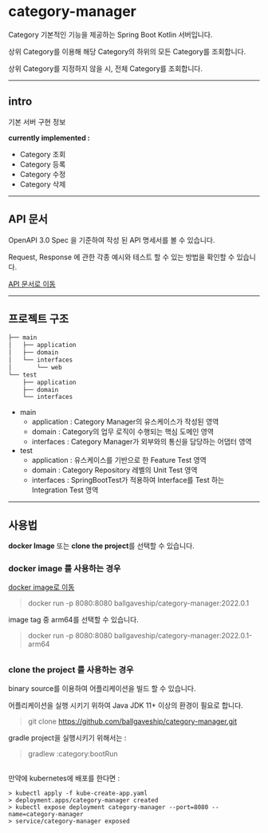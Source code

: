 # category-manager

Category 기본적인 기능을 제공하는 Spring Boot Kotlin 서버입니다.

상위 Category를 이용해 해당 Category의 하위의 모든 Category를 조회합니다.

상위 Category를 지정하지 않을 시, 전체 Category를 조회합니다.

----

## intro

기본 서버 구현 정보

**currently implemented :**

- Category 조회
- Category 등록
- Category 수정
- Category 삭제

----

## API 문서

OpenAPI 3.0 Spec 을 기준하여 작성 된 API 명세서를 볼 수 있습니다.

Request, Response 에 관한 각종 예시와 테스트 할 수 있는 방법을 확인할 수 있습니다.

[API 문서로 이동](https://gaveship.stoplight.io/docs/category/YXBpOjI5NTE5OTg-category-api)

----

## 프로젝트 구조

```bash
├── main
│   ├── application
│   ├── domain
│   └── interfaces
│       └── web
└── test
    ├── application
    ├── domain
    └── interfaces
```
- main
  - application : Category Manager의 유스케이스가 작성된 영역
  - domain : Category의 업무 로직이 수행되는 핵심 도메인 영역
  - interfaces : Category Manager가 외부와의 통신을 담당하는 어댑터 영역
- test
  - application : 유스케이스를 기반으로 한 Feature Test 영역
  - domain : Category Repository 레벨의 Unit Test 영역
  - interfaces : SpringBootTest가 적용하여 Interface를 Test 하는 Integration Test 영역 

----

## 사용법

**docker Image** 또는 **clone the project**를 선택할 수 있습니다.

### **docker image 를 사용하는 경우**

[docker image로 이동](https://hub.docker.com/r/ballgaveship/category-manager)

> docker run -p 8080:8080 ballgaveship/category-manager:2022.0.1

image tag 중 arm64를 선택할 수 있습니다.

> docker run -p 8080:8080 ballgaveship/category-manager:2022.0.1-arm64

##    

### **clone the project 를 사용하는 경우**

binary source를 이용하여 어플리케이션을 빌드 할 수 있습니다.

어플리케이션을 실행 시키기 위하여 Java JDK 11+ 이상의 환경이 필요로 합니다.

> git clone https://github.com/ballgaveship/category-manager.git

gradle project을 실행시키기 위해서는 :

> gradlew :category:bootRun

##  

만약에 kubernetes에 배포를 한다면 :

```
> kubectl apply -f kube-create-app.yaml 
> deployment.apps/category-manager created
> kubectl expose deployment category-manager --port=8080 --name=category-manager
> service/category-manager exposed
```